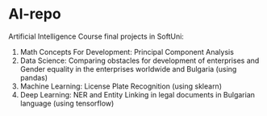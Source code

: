 # AI-repo
 Artificial Intelligence Course final projects in SoftUni:
 1. Math Concepts For Development: Principal Component Analysis
 2. Data Science: Comparing obstacles for development of enterprises and Gender equality in the enterprises worldwide and Bulgaria (using pandas)
 3. Machine Learning: License Plate Recognition (using sklearn)
 4. Deep Learning: NER and Entity Linking in legal documents in Bulgarian language (using tensorflow)

